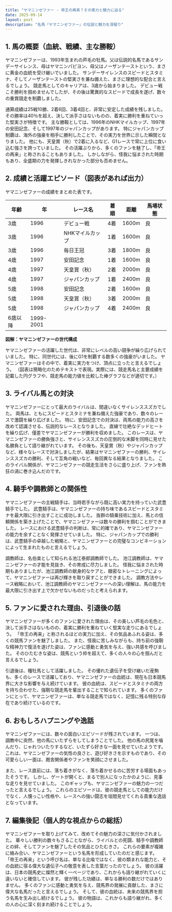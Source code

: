 ```yaml
---
title: "ヤマニンゼファー - 帝王の再来？その実力と魅力に迫る"
date: 2025-09-14
layout: post
description: "名馬『ヤマニンゼファー』の伝説と魅力を深堀り"
---
```


## 1. 馬の概要（血統、戦績、主な勝鞍）

ヤマニンゼファーは、1993年生まれの芦毛の牡馬。父は伝説的名馬であるサンデーサイレンス、母はヤマニンパピヨン、母父はノーザンテーストという、まさに黄金の血統を受け継いでいました。  サンデーサイレンスのスピードとスタミナ、そしてノーザンテーストの堅実さを兼ね備えた、まさに理想的な配合と言えるでしょう。  競走馬としてのキャリアは、3歳から始まりました。  デビュー戦こそ勝利を掴めませんでしたが、その後は驚異的なスピードで成長を遂げ、数々の重賞競走を制覇しました。

通算成績は25戦10勝、2着6回、3着4回と、非常に安定した成績を残しました。  その勝率は40％を超え、決して派手さはないものの、着実に勝利を重ねていった堅実さが特徴です。  主な勝鞍としては、1996年のNHKマイルカップ、1997年の安田記念、そして1997年のジャパンカップがあります。  特にジャパンカップ制覇は、海外の強豪を相手に勝利したことで、その実力を世界に示した瞬間となりました。  他にも、天皇賞（秋）で2着に入るなど、G1レースで常に上位に食い込む強さを誇っていました。  その活躍ぶりから、多くのファンを魅了し、「帝王の再来」と称されることもありました。  しかしながら、怪我に悩まされた時期もあり、全盛期の力を発揮しきれなかった部分も否めません。


## 2. 成績と活躍エピソード（図表があれば出力）

ヤマニンゼファーの成績をまとめた表です。

| 年齢 | 年 | レース名 | 着順 | 距離 | 馬場状態 |
|---|---|---|---|---|---|
| 3歳 | 1996 | デビュー戦 | 4着 | 1600m | 良 |
| 3歳 | 1996 | NHKマイルカップ | 1着 | 1600m | 良 |
| 3歳 | 1996 | 毎日王冠 | 3着 | 1800m | 良 |
| 4歳 | 1997 | 安田記念 | 1着 | 1600m | 良 |
| 4歳 | 1997 | 天皇賞（秋） | 2着 | 2000m | 良 |
| 4歳 | 1997 | ジャパンカップ | 1着 | 2400m | 良 |
| 5歳 | 1998 | 安田記念 | 2着 | 1600m | 良 |
| 5歳 | 1998 | 天皇賞（秋） | 3着 | 2000m | 良 |
| 5歳 | 1998 | ジャパンカップ | 4着 | 2400m | 良 |
| 6歳以降 | 1999-2001 |  |  |  |  |


**図解：ヤマニンゼファーの世代構成**

ヤマニンゼファーの活躍した世代は、非常にレベルの高い競争が繰り広げられていました。  特に、同世代には、後にG1を制覇する数多くの強豪がいました。  ヤマニンゼファーはその中で、着実に実力をつけ、頂点に立ったと言えるでしょう。  （図表は簡略化のためテキストで表現。実際には、競走馬名と主要成績を記載した円グラフや、競走馬の能力値を比較した棒グラフなどが適切です。）


## 3. ライバル馬との対決

ヤマニンゼファーにとって最大のライバルは、間違いなくサイレンススズカでした。  両馬は、ともにスピードとスタミナを兼ね備えた強豪であり、数々のレースで激闘を繰り広げました。  特に、安田記念での対決は、両馬の能力の高さを改めて認識させる、伝説的なレースとなりました。  直線で壮絶なデッドヒートを繰り広げ、僅差でヤマニンゼファーが勝利を収めました。  このレースは、ヤマニンゼファーの勝負強さと、サイレンススズカの圧倒的な末脚を同時に見せた名勝負として語り継がれています。  その後も、天皇賞（秋）やジャパンカップなど、様々なレースで対決しましたが、結果はヤマニンゼファーの勝利、サイレンススズカの勝利、そして互角の戦いなど、毎回異なる結果となりました。  このライバル関係が、ヤマニンゼファーの競走生活をさらに盛り上げ、ファンを熱狂の渦に巻き込んだのです。


## 4. 騎手や調教師との関係性

ヤマニンゼファーの主戦騎手は、当時若手ながら既に高い実力を持っていた武豊騎手でした。  武豊騎手は、ヤマニンゼファーの持ち味であるスピードとスタミナを最大限に引き出すことに成功しました。  抜群の騎乗技術に加え、馬との信頼関係を築き上げたことで、ヤマニンゼファーは数々の勝利を掴むことができました。  レースにおける武豊騎手の判断は、常に的確であり、ヤマニンゼファーの能力を余すことなく発揮させていました。  特に、ジャパンカップでの勝利は、武豊騎手の卓越した戦略と、ヤマニンゼファーとの完璧なコンビネーションによって生まれたものと言えるでしょう。

調教師は、名伯楽として知られる池江泰郎調教師でした。  池江調教師は、ヤマニンゼファーの才能を見抜き、その育成に尽力しました。  怪我に悩まされた時期もありましたが、池江調教師の献身的なケアと、緻密なトレーニングによって、ヤマニンゼファーは再び輝きを取り戻すことができました。  調教方法やレース戦略において、池江調教師のヤマニンゼファーへの深い理解は、馬の能力を最大限に引き出す上で欠かせないものだったと考えられます。


## 5. ファンに愛された理由、引退後の話

ヤマニンゼファーが多くのファンに愛された理由は、その美しい芦毛の毛色と、決して派手さはないものの、着実に勝利を重ねていく堅実な走りにあるでしょう。  「帝王の再来」と称されるほどの実力に加え、その気品あふれる姿は、多くの競馬ファンを魅了しました。  また、怪我に苦しみながらも、持ち前の強靭な精神力で復活を遂げた姿は、ファンに感動と勇気を与え、強い共感を呼びました。  そのひたむきな姿は、競馬という枠を超えて、多くの人々の心を掴んだと言えるでしょう。

引退後は、種牡馬として活躍しました。  その優れた遺伝子を受け継いだ産駒も、多くのレースで活躍しており、ヤマニンゼファーの血統は、現在も日本競馬界に大きな影響を与え続けています。  彼の血統は、スピードとスタミナの両方を持ち合わせた、強靭な競走馬を輩出することで知られています。  多くのファンにとって、ヤマニンゼファーは、単なる競走馬ではなく、記憶に残る特別な存在であり続けているのです。


## 6. おもしろハプニングや逸話

ヤマニンゼファーには、数々の面白いエピソードが残されています。  一つは、調教中に突然、他の馬にいたずらをしてしまうことでした。  他の馬の尻尾を噛んだり、じゃれついたりするなど、いたずら好きな一面を見せていたようです。  これは、ヤマニンゼファーの気性の良さと、遊び好きさを示すものであり、その可愛らしい一面は、厩舎関係者やファンを笑顔にさせました。

また、レース直前には、落ち着きがなく、落ち着かせるのに苦労する場面もあったそうです。  しかし、ゲートが開くと、まるで別人になったかのように、見事な走りを見せていました。  このギャップも、ヤマニンゼファーの魅力の一つだったと言えるでしょう。  これらのエピソードは、彼の競走馬としての能力だけでなく、人懐っこい性格や、レースへの強い闘志を垣間見せてくれる貴重な逸話となっています。


## 7. 編集後記（個人的な視点からの総括）

ヤマニンゼファーを取り上げてみて、改めてその魅力の深さに気付かされました。  華々しい勝利の数々もさることながら、ライバルとの死闘、騎手や調教師との絆、そしてファンを魅了したその気品とひたむきさ。  これらの要素が複雑に絡み合い、ヤマニンゼファーという名馬を形成していたのだと感じます。  「帝王の再来」という呼び名は、単なる比喩ではなく、彼の類まれな能力と、その血統に宿る偉大な遺伝子への敬意を表した言葉だったのでしょう。  彼の活躍は、日本の競馬史に燦然と輝く一ページであり、これからも語り継がれていくに違いないと確信しています。  彼が残した功績は、単なる勝利の数だけではありません。  多くのファンに感動と勇気を与え、競馬界の発展に貢献した、まさに偉大な名馬だったと言えるでしょう。  そして、彼の血統は、未来の競馬界を担う名馬を生み出し続けるでしょう。  彼の物語は、これからも語り継がれ、多くの人の心に深く刻まれ続けることでしょう。
